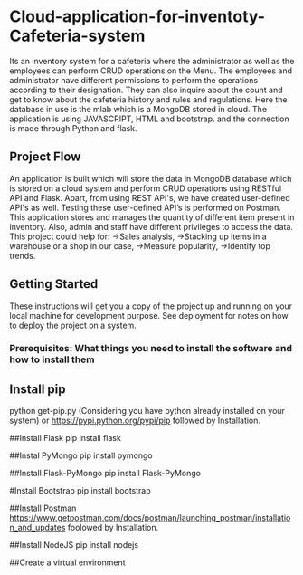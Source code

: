 # Cloud-application-for-inventoty-Cafeteria-system
Its an inventory system for a cafeteria where the administrator as well as the employees can perform CRUD operations on the Menu. The employees and administrator have different permissions to perform the operations according to their designation. They can also inquire about the count and get to know about the cafeteria history and rules and regulations. Here the database in use is the mlab which is a MongoDB stored in cloud. The application is using JAVASCRIPT, HTML and bootstrap. and the connection is made through Python and flask. 

## Project Flow
An application is built which will store the data in MongoDB database which is stored on a cloud system and perform CRUD operations using RESTful API and Flask. Apart, from using REST API's, we have created user-defined API's as well. Testing these user-defined API’s is performed on Postman. This application stores and manages the quantity of different item present in inventory. Also, admin and staff have different privileges to access the data. This project could help for:
->Sales analysis,
->Stacking up items in a warehouse or a shop in our case,
->Measure popularity,
->Identify top trends.

## Getting Started 
These instructions will get you a copy of the project up and running on your local machine for development purpose. See deployment for notes on how to deploy the project on a system.

### Prerequisites:   What things you need to install the software and how to install them

## Install pip
python get-pip.py (Considering you have python already installed on your system)
or
 https://pypi.python.org/pypi/pip followed by Installation.

##Install Flask
pip install flask

##Instal PyMongo
pip  install pymongo

##Install Flask-PyMongo
pip install Flask-PyMongo

#Install Bootstrap
pip install bootstrap

##Install Postman
https://www.getpostman.com/docs/postman/launching_postman/installation_and_updates foolowed by Installation.

##Install NodeJS
pip install nodejs

##Create a virtual environment




